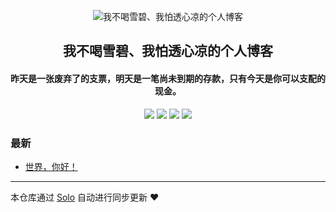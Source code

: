 <p align="center"><img alt="我不喝雪碧、我怕透心凉的个人博客" src="https://static.b3log.org/images/brand/solo-32.png"></p><h2 align="center">
我不喝雪碧、我怕透心凉的个人博客
</h2>

<h4 align="center">昨天是一张废弃了的支票，明天是一笔尚未到期的存款，只有今天是你可以支配的现金。</h4>
<p align="center"><a title="我不喝雪碧、我怕透心凉的个人博客" target="_blank" href="https://github.com/xiaomo37564459/solo-blog"><img src="https://img.shields.io/github/last-commit/xiaomo37564459/solo-blog.svg?style=flat-square&color=FF9900"></a>
<a title="GitHub repo size in bytes" target="_blank" href="https://github.com/xiaomo37564459/solo-blog"><img src="https://img.shields.io/github/repo-size/xiaomo37564459/solo-blog.svg?style=flat-square"></a>
<a title="Solo Version" target="_blank" href="https://github.com/b3log/solo/releases"><img src="https://img.shields.io/badge/solo-3.6.5-f1e05a.svg?style=flat-square&color=blueviolet"></a>
<a title="Hits" target="_blank" href="https://github.com/b3log/hits"><img src="https://hits.b3log.org/xiaomo37564459/solo-blog.svg"></a></p>

### 最新

* [世界，你好！](http://www.37564459.com/hello-solo)



---

本仓库通过 [Solo](https://github.com/b3log/solo) 自动进行同步更新 ❤️ 
